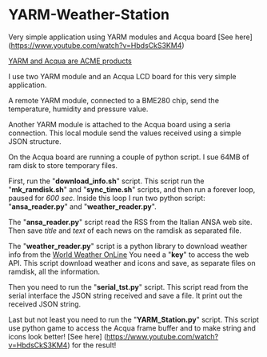 # YARM-Weather-Station
Very simple application using YARM modules and Acqua board [See here] (https://www.youtube.com/watch?v=HbdsCkS3KM4)


[YARM and Acqua are ACME products](www.acmesystems.it)


I use two YARM module and an Acqua LCD board for this very simple application.

A remote YARM module, connected to a BME280 chip, send the temperature, humidity and pressure value.

Another YARM module is attached to the Acqua board using a seria connection. This local module send the values received using a simple JSON structure.

On the Acqua board are running a couple of python script. I sue 64MB of ram disk to store temporary files.

First, run the "**download_info.sh**" script. This script run the "**mk_ramdisk.sh**" and "**sync_time.sh**" scripts, and then run a forever loop, paused for _600 sec_. Inside this loop I run two python script: "**ansa_reader.py**" and "**weather_reader.py**".

The "**ansa_reader.py**" script read the RSS from the Italian ANSA web site. Then save _title_ and _text_ of each news on the ramdisk as separated file.

The "**weather_reader.py**" script is a python library to download weather info from the [World Weather OnLine](www.worldweatheronline.com) You need a "**key**" to access the web API. This script download weather and icons and save, as separate files on ramdisk, all the information.

Then you need to run the "**serial_tst.py**" script. This script read from the serial interface the JSON string received and save a file. It print out the received JSON string.

Last but not least you need to run the "**YARM_Station.py**" script. This script use python game to access the Acqua frame buffer and to make string and icons look better! [See here] (https://www.youtube.com/watch?v=HbdsCkS3KM4) for the result!




